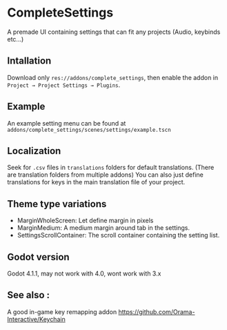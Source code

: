 # CompleteSettings

A premade UI containing settings that can fit any projects (Audio, keybinds etc...)


## Intallation

Download only `res://addons/complete_settings`, then enable
the addon in `Project → Project Settings → Plugins`.


## Example

An example setting menu can be found at `addons/complete_settings/scenes/settings/example.tscn`


## Localization

Seek for `.csv` files in `translations` folders for default translations. (There are translation folders from multiple addons)
You can also just define translations for keys in the main translation file of your project.


## Theme type variations

- MarginWholeScreen: Let define margin in pixels
- MarginMedium: A medium margin around tab in the settings.
- SettingsScrollContainer: The scroll container containing the setting list.


## Godot version

Godot 4.1.1, may not work with 4.0, wont work with 3.x


## See also :

A good in-game key remapping addon
https://github.com/Orama-Interactive/Keychain

